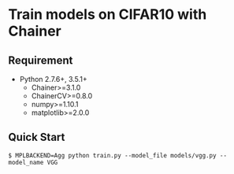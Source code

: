 # Train models on CIFAR10 with Chainer

## Requirement

- Python 2.7.6+, 3.5.1+
  - Chainer>=3.1.0
  - ChainerCV>=0.8.0
  - numpy>=1.10.1
  - matplotlib>=2.0.0

## Quick Start

```
$ MPLBACKEND=Agg python train.py --model_file models/vgg.py --model_name VGG
```

